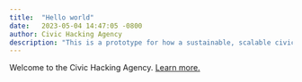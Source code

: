 ```yaml
---
title:  "Hello world"
date:   2023-05-04 14:47:05 -0800
author: Civic Hacking Agency
description: "This is a prototype for how a sustainable, scalable civic hacking organization can operate."
---
```


Welcome to the Civic Hacking Agency. [Learn more.](https://civichackingagency.github.io/docs/)